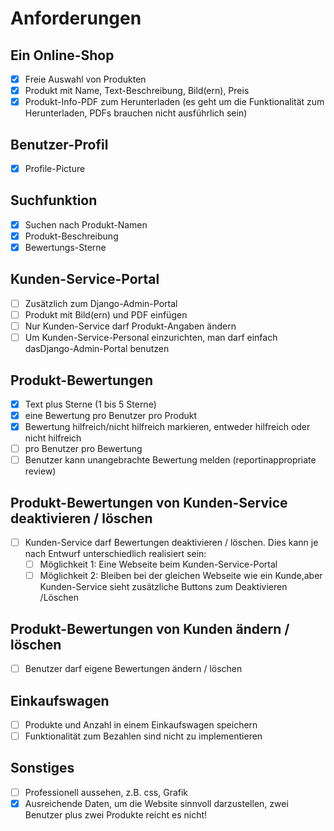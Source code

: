 # Anforderungen
## Ein Online-Shop
- [x] Freie Auswahl von Produkten
- [x] Produkt mit Name, Text-Beschreibung, Bild(ern), Preis
- [x] Produkt-Info-PDF zum Herunterladen (es geht um die Funktionalität zum Herunterladen, PDFs brauchen nicht ausführlich sein)

## Benutzer-Profil
- [x] Profile-Picture

## Suchfunktion

- [x] Suchen nach Produkt-Namen
- [x] Produkt-Beschreibung
- [x] Bewertungs-Sterne

## Kunden-Service-Portal

- [ ] Zusätzlich zum Django-Admin-Portal
- [ ] Produkt mit Bild(ern) und PDF einfügen
- [ ] Nur Kunden-Service darf Produkt-Angaben ändern
- [ ] Um Kunden-Service-Personal einzurichten, man darf einfach dasDjango-Admin-Portal benutzen

## Produkt-Bewertungen

- [x] Text plus Sterne (1 bis 5 Sterne)
- [x] eine Bewertung pro Benutzer pro Produkt
- [x] Bewertung hilfreich/nicht hilfreich markieren, entweder hilfreich oder nicht hilfreich
- [ ] pro Benutzer pro Bewertung
- [ ] Benutzer kann unangebrachte Bewertung melden (reportinappropriate review)

## Produkt-Bewertungen von Kunden-Service deaktivieren / löschen
- [ ] Kunden-Service darf Bewertungen deaktivieren / löschen. Dies kann je nach Entwurf unterschiedlich realisiert sein:
	- [ ] Möglichkeit 1: Eine Webseite beim Kunden-Service-Portal
	- [ ] Möglichkeit 2: Bleiben bei der gleichen Webseite wie ein Kunde,aber Kunden-Service sieht zusätzliche Buttons zum Deaktivieren /Löschen

## Produkt-Bewertungen von Kunden ändern / löschen

- [ ] Benutzer darf eigene Bewertungen ändern / löschen

## Einkaufswagen

- [ ] Produkte und Anzahl in einem Einkaufswagen speichern
- [ ] Funktionalität zum Bezahlen sind nicht zu implementieren

## Sonstiges

- [ ] Professionell aussehen, z.B. css, Grafik
- [x] Ausreichende Daten, um die Website sinnvoll darzustellen, zwei Benutzer plus zwei Produkte reicht es nicht!
